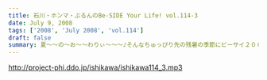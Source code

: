 ```yaml
---
title: 石川・ホンマ・ぶるんのBe-SIDE Your Life! vol.114-3
date: July 9, 2008
tags: ['2008', 'July 2008', 'vol.114']
draft: false
summary: 夏〜〜の〜お〜〜わりぃ〜〜〜♪そんなちゅっぴり先の残暑の季節にビーサイ２００８のイベントをやる予定となっております！！さてさて、昨秋は全国を行脚したビーサイメンバー。開催日時、場所については来週に発表できちゃいそうです…かな！？NAMAE
---
```


http://project-phi.ddo.jp/ishikawa/ishikawa114_3.mp3